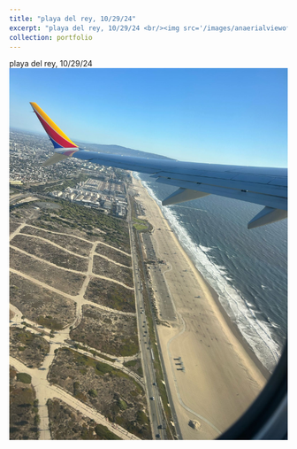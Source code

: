 ```yaml
---
title: "playa del rey, 10/29/24"
excerpt: "playa del rey, 10/29/24 <br/><img src='/images/anaerialviewofla.jpeg'>"
collection: portfolio
---
```


playa del rey, 10/29/24 <br/><img src='/images/anaerialviewofla.jpeg'>
